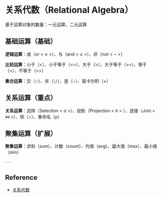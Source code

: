 # 关系代数（Relational Algebra）

基于运算对象的数量：一元运算，二元运算

## 基础运算（基础）

**逻辑运算**：或（or < ∨ >）、与（and < ∧ >）、非（not < ¬ >）

**比较运算**：小于（<）、小于等于（<=）、大于（>）、大于等于（>=）、等于（=）、不等于（<>）

**集合运算**：交（∩）、并（∪）、差（−）、笛卡尔积（×）

## 关系运算（重点）

**关系运算**：选择（Selection < σ >）、投影（Projection < π > ）、连接（Join < ⋈ >）、除（÷）、重命名（ρ）

## 聚集运算（扩展）

**聚集运算**：求和（sum）、计数（count）、均值（avg）、最大值（max）、最小值（min）

· · ·

## Reference

- [关系代数](https://zh.wikipedia.org/wiki/关系代数_(数据库))
